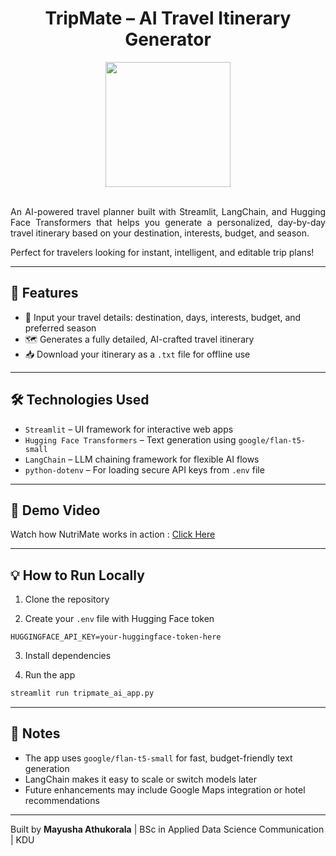 <h1 align="center"> TripMate – AI Travel Itinerary Generator </h1>

<div align="center">
  <img height="200" src="https://media1.giphy.com/media/v1.Y2lkPTc5MGI3NjExMWcxNjVsZGZrYm1qc3B4emtiOXI1OXFrcW16czU5cGI3dGNmenllaCZlcD12MV9pbnRlcm5hbF9naWZfYnlfaWQmY3Q9Zw/jK35sw9qGlRYlgGBls/giphy.gif"  />
</div>
<br> 

<p align="justify"> An AI-powered travel planner built with <b></b>Streamlit, LangChain, and Hugging Face Transformers</b> that helps you generate a personalized, day-by-day travel itinerary based on your destination, interests, budget, and season.</p>

<p align="justify">Perfect for travelers looking for instant, intelligent, and editable trip plans! </p>

---

## 🚀 Features

* 🧳 Input your travel details: destination, days, interests, budget, and preferred season
* 🗺️ Generates a fully detailed, AI-crafted travel itinerary
* 📥 Download your itinerary as a `.txt` file for offline use

---

## 🛠️ Technologies Used

* `Streamlit` – UI framework for interactive web apps
* `Hugging Face Transformers` – Text generation using `google/flan-t5-small`
* `LangChain` – LLM chaining framework for flexible AI flows
* `python-dotenv` – For loading secure API keys from `.env` file

---

## 🎥 Demo Video
Watch how NutriMate works in action : [Click Here](https://youtube.com/shorts/2I6ErINhOMA?si=pKYIm-f7L5C2VLFD)

---

## 💡 How to Run Locally

1. Clone the repository

2. Create your `.env` file with Hugging Face token

```env
HUGGINGFACE_API_KEY=your-huggingface-token-here
```

3. Install dependencies

4. Run the app

```bash
streamlit run tripmate_ai_app.py
```

---

## 📌 Notes

* The app uses `google/flan-t5-small` for fast, budget-friendly text generation
* LangChain makes it easy to scale or switch models later
* Future enhancements may include Google Maps integration or hotel recommendations

---

Built by **Mayusha Athukorala** | BSc in Applied Data Science Communication | KDU
